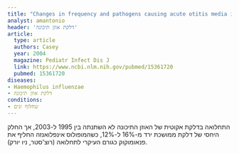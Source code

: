 ```yaml
---
title: "Changes in frequency and pathogens causing acute otitis media in 1995-2003"
analyst: amantonio
header: 'דלקת אוזן תיכונה'
article:
  type: article
  authors: Casey
  year: 2004
  magazine: Pediatr Infect Dis J
  link: https://www.ncbi.nlm.nih.gov/pubmed/15361720
  pubmed: 15361720
diseases:
- Haemophilus influenzae
- דלקת אוזן תיכונה
conditions:
- שחלוף זנים
---
```


התחלואה בדלקת אקוטית של האוזן התיכונה לא השתנתה בין 1995 ל-2003, אך החלק היחסי של דלקת ממושכת ירד מ-16% ל-12%, כשהמופולוס אינפלואנזה החליף את פנאומוקוק כגורם העיקרי לתחלואה (רוצ'סטר, ניו יורק).

